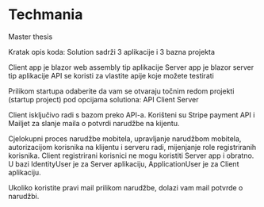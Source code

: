 # Techmania
Master thesis 


Kratak opis koda:
Solution sadrži 3 aplikacije i 3 bazna projekta

Client app je blazor web assembly tip aplikacije
Server app je blazor server tip aplikacije
API se koristi za vlastite apije koje možete testirati


Prilikom startupa odaberite da vam se otvaraju točnim redom projekti (startup project) pod opcijama solutiona:
API
Client
Server

Client isključivo radi s bazom preko API-a.
Korišteni su Stripe payment API i Mailjet za slanje maila o potvrdi narudžbe na kijentu.

Cjelokupni proces narudžbe mobitela, upravljanje narudžbom mobitela, autorizacijom korisnika na klijentu i serveru radi, mijenjanje role registriranih korisnika.
Client registrirani korisnici ne mogu koristiti Server app i obratno. U bazi IdentityUser je za Server aplikaciju, ApplicationUser je za Client aplikaciju.

Ukoliko koristite pravi mail prilikom narudžbe, dolazi vam mail potvrde o narudžbi.
